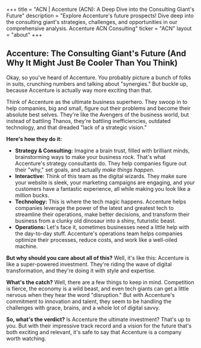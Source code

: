 +++
title = "ACN |  Accenture (ACN): A Deep Dive into the Consulting Giant's Future"
description = "Explore Accenture's future prospects! Dive deep into the consulting giant's strategies, challenges, and opportunities in our comprehensive analysis. Accenture ACN Consulting"
ticker = "ACN"
layout = "about"
+++

        


## Accenture: The Consulting Giant's Future (And Why It Might Just Be Cooler Than You Think)

Okay, so you've heard of Accenture. You probably picture a bunch of folks in suits, crunching numbers and talking about "synergies." But buckle up, because Accenture is actually way more exciting than that.  

Think of Accenture as the ultimate business superhero.  They swoop in to help companies, big and small,  figure out their problems and become their absolute best selves. They're like the Avengers of the business world, but instead of battling Thanos, they're battling inefficiencies, outdated technology, and that dreaded "lack of a strategic vision."

**Here's how they do it:** 

* **Strategy & Consulting:**  Imagine a brain trust, filled with brilliant minds, brainstorming ways to make your business *rock*. That's what Accenture's strategy consultants do. They help companies figure out their "why," set goals, and actually *make things happen*.
* **Interactive:**  Think of this team as the digital wizards. They make sure your website is sleek, your marketing campaigns are engaging, and your customers have a fantastic experience, all while making you look like a million bucks.  
* **Technology:**  This is where the tech magic happens.  Accenture helps companies leverage the power of the latest and greatest tech to streamline their operations, make better decisions, and transform their business from a clunky old dinosaur into a shiny, futuristic beast.
* **Operations:**  Let's face it, sometimes businesses need a little help with the day-to-day stuff.  Accenture's operations team helps companies optimize their processes, reduce costs, and work like a well-oiled machine. 

**But why should you care about all of this?**  Well, it's like this: Accenture is like a super-powered investment. They're riding the wave of digital transformation, and they're doing it with style and expertise.

**What's the catch?** Well, there are a few things to keep in mind.  Competition is fierce, the economy is a wild beast, and even tech giants can get a little nervous when they hear the word "disruption."  But with Accenture's commitment to innovation and talent, they seem to be handling the challenges with grace, brains, and a whole lot of digital savvy.

**So, what's the verdict?**  Is Accenture the ultimate investment? That's up to you. But with their impressive track record and a vision for the future that's both exciting and relevant,  it's safe to say that Accenture is a company worth watching. 

        